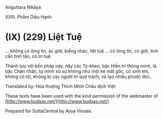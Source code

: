 Aṅguttara Nikāya

XXIII. Phẩm Diệu Hạnh

# (IX) (229) Liệt Tuệ

... không có lòng tin, ác giới, biếng nhác, liệt tuệ ... có lòng tin, có giới, tinh cần tinh tấn, có trí tuệ.

Thành tựu với bốn pháp này, này các Tỷ-kheo, bậc Hiền trí thông minh, là bậc Chân nhân, tự mình xử sự không như một kẻ mất gốc, có sinh khí, không có tội, không bị các người trí quở trách, và tạo nhiều phước đức.

Translated by: Hòa thượng Thích Minh Châu dịch Việt

These texts have been used with the kind permission of the webmaster of [http://www.budsas.net/](http://www.budsas.net/)

Prepared for SuttaCentral by Ayya Vimala.